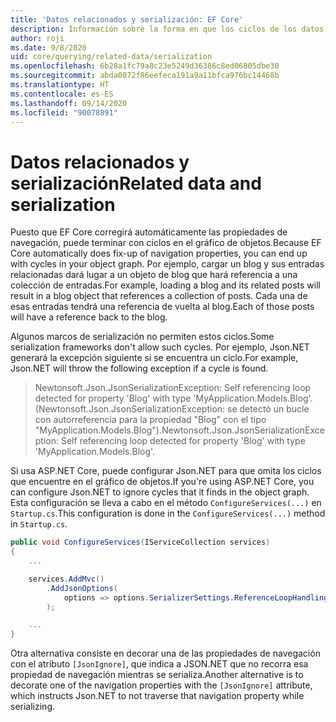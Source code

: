```yaml
---
title: 'Datos relacionados y serialización: EF Core'
description: Información sobre la forma en que los ciclos de los datos relacionados con Entity Framework Core pueden afectar a los marcos de serialización
author: roji
ms.date: 9/8/2020
uid: core/querying/related-data/serialization
ms.openlocfilehash: 6b28a1fc79a8c23e5249d36386c8ed06805dbe30
ms.sourcegitcommit: abda0872f86eefeca191a9a11bfca976bc14468b
ms.translationtype: HT
ms.contentlocale: es-ES
ms.lasthandoff: 09/14/2020
ms.locfileid: "90078891"
---
```

# <a name="related-data-and-serialization"></a><span data-ttu-id="ad996-103">Datos relacionados y serialización</span><span class="sxs-lookup"><span data-stu-id="ad996-103">Related data and serialization</span></span>

<span data-ttu-id="ad996-104">Puesto que EF Core corregirá automáticamente las propiedades de navegación, puede terminar con ciclos en el gráfico de objetos.</span><span class="sxs-lookup"><span data-stu-id="ad996-104">Because EF Core automatically does fix-up of navigation properties, you can end up with cycles in your object graph.</span></span> <span data-ttu-id="ad996-105">Por ejemplo, cargar un blog y sus entradas relacionadas dará lugar a un objeto de blog que hará referencia a una colección de entradas.</span><span class="sxs-lookup"><span data-stu-id="ad996-105">For example, loading a blog and its related posts will result in a blog object that references a collection of posts.</span></span> <span data-ttu-id="ad996-106">Cada una de esas entradas tendrá una referencia de vuelta al blog.</span><span class="sxs-lookup"><span data-stu-id="ad996-106">Each of those posts will have a reference back to the blog.</span></span>

<span data-ttu-id="ad996-107">Algunos marcos de serialización no permiten estos ciclos.</span><span class="sxs-lookup"><span data-stu-id="ad996-107">Some serialization frameworks don't allow such cycles.</span></span> <span data-ttu-id="ad996-108">Por ejemplo, Json.NET generará la excepción siguiente si se encuentra un ciclo.</span><span class="sxs-lookup"><span data-stu-id="ad996-108">For example, Json.NET will throw the following exception if a cycle is found.</span></span>

> <span data-ttu-id="ad996-109">Newtonsoft.Json.JsonSerializationException: Self referencing loop detected for property 'Blog' with type 'MyApplication.Models.Blog'. (Newtonsoft.Json.JsonSerializationException: se detectó un bucle con autorreferencia para la propiedad "Blog" con el tipo "MyApplication.Models.Blog").</span><span class="sxs-lookup"><span data-stu-id="ad996-109">Newtonsoft.Json.JsonSerializationException: Self referencing loop detected for property 'Blog' with type 'MyApplication.Models.Blog'.</span></span>

<span data-ttu-id="ad996-110">Si usa ASP.NET Core, puede configurar Json.NET para que omita los ciclos que encuentre en el gráfico de objetos.</span><span class="sxs-lookup"><span data-stu-id="ad996-110">If you're using ASP.NET Core, you can configure Json.NET to ignore cycles that it finds in the object graph.</span></span> <span data-ttu-id="ad996-111">Esta configuración se lleva a cabo en el método `ConfigureServices(...)` en `Startup.cs`.</span><span class="sxs-lookup"><span data-stu-id="ad996-111">This configuration is done in the `ConfigureServices(...)` method in `Startup.cs`.</span></span>

```csharp
public void ConfigureServices(IServiceCollection services)
{
    ...

    services.AddMvc()
        .AddJsonOptions(
            options => options.SerializerSettings.ReferenceLoopHandling = Newtonsoft.Json.ReferenceLoopHandling.Ignore
        );

    ...
}
```

<span data-ttu-id="ad996-112">Otra alternativa consiste en decorar una de las propiedades de navegación con el atributo `[JsonIgnore]`, que indica a JSON.NET que no recorra esa propiedad de navegación mientras se serializa.</span><span class="sxs-lookup"><span data-stu-id="ad996-112">Another alternative is to decorate one of the navigation properties with the `[JsonIgnore]` attribute, which instructs Json.NET to not traverse that navigation property while serializing.</span></span>
